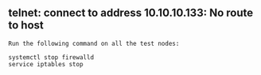 ## telnet: connect to address 10.10.10.133: No route to host

```
Run the following command on all the test nodes:

systemctl stop firewalld
service iptables stop

```


